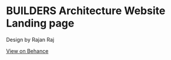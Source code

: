 # BUILDERS Architecture Website Landing page

Design by Rajan Raj

[View on Behance](https://www.behance.net/gallery/135253455/BUILDERS-Architecture-Website-Landing-page?fbclid=IwAR0_-Q891LFLOeeW3NFmsE1ZKyzMIPSs1erTDAqe0oHNcZkqR5Ptfjw1no0)
